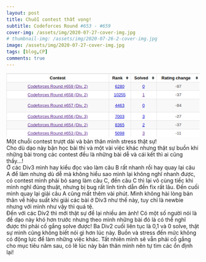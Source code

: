 ```yaml
---
layout: post
title: Chuỗi contest thất vọng!
subtitle: Codeforces Round #653 - #659
cover-img: /assets/img/2020-07-27-cover-img.jpg
# thumbnail-img: /assets/img/2020-07-26-2-cover-img.jpg
image: /assets/img/2020-07-27-cover-img.jpg
tags: [blog,CP]
comments: true
---
```


![disappointed](/assets/img/2020-07-27-cf-standing.png)<br/>
Một chuỗi contest trượt dài và bản thân mình stress thật sự!<br/>
Cho dù dạo này bận học bài thi và một vài việc khác nhưng thật sự buồn khi những bài trong các contest đều là những bài dễ và cái kết thì ai cũng thấy...!<br/>
Ở các Div3 mình hay kiểu đọc vào làm câu B rất nhanh rồi hay quay lại câu A để làm nhưng dù dễ mà không hiểu sao mình lại không nghĩ nhanh được, có contest mình phải bỏ sang làm câu C, đến câu C thì lại vô cùng tiếc khi mình nghĩ đúng thuật, nhưng bị bug rất linh tinh dẫn đền fix rất lâu. Đến cuối mình quay lại giải câu A cũng mất thêm vài phút. Mình không hài lòng bản thân về hiệu suất khi giải các bài ở Div3 như thế này, tuy chỉ là newbie nhưng với mình như vậy thì quá tệ.<br/>
Đến với các Div2 thì mới thật sự để lại nhiều ám ảnh! Có một số người nói là đề dạo này khó hơn trước nhưng theo mình những bài đó là có thể nghĩ được thì phải cố gắng solve được! Ba Div2 cuối liên tục là 0,1 và 0 solve, thật sự mình cũng không biết nói gì hơn lúc này. Buồn và stress đến mức không có động lực để làm những việc khác. Tất nhiên mình sẽ vẫn phải cố gắng cho mục tiêu năm sau, có lẽ lúc này bản thân mình nên tự tìm các ổn định lại!

